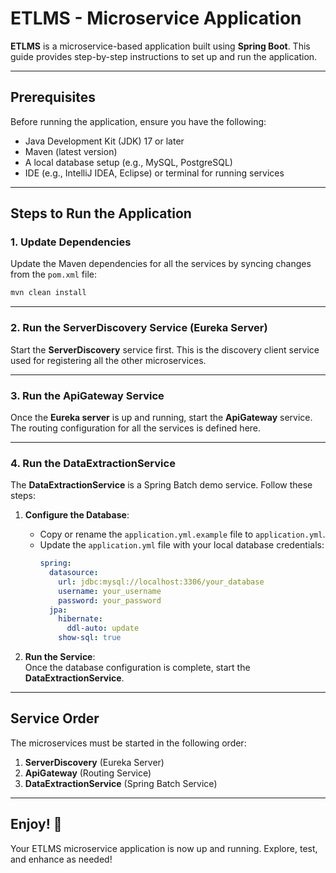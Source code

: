 # ETLMS - Microservice Application

**ETLMS** is a microservice-based application built using **Spring Boot**. This guide provides step-by-step instructions to set up and run the application.

---

## Prerequisites

Before running the application, ensure you have the following:
- Java Development Kit (JDK) 17 or later
- Maven (latest version)
- A local database setup (e.g., MySQL, PostgreSQL)
- IDE (e.g., IntelliJ IDEA, Eclipse) or terminal for running services

---

## Steps to Run the Application

### 1. Update Dependencies
Update the Maven dependencies for all the services by syncing changes from the `pom.xml` file:

```bash
mvn clean install
```

---

### 2. Run the **ServerDiscovery** Service (Eureka Server)
Start the **ServerDiscovery** service first. This is the discovery client service used for registering all the other microservices.

---

### 3. Run the **ApiGateway** Service
Once the **Eureka server** is up and running, start the **ApiGateway** service.  
The routing configuration for all the services is defined here.

---

### 4. Run the **DataExtractionService**
The **DataExtractionService** is a Spring Batch demo service. Follow these steps:

1. **Configure the Database**:
   - Copy or rename the `application.yml.example` file to `application.yml`.
   - Update the `application.yml` file with your local database credentials:
     ```yaml
     spring:
       datasource:
         url: jdbc:mysql://localhost:3306/your_database
         username: your_username
         password: your_password
       jpa:
         hibernate:
           ddl-auto: update
         show-sql: true
     ```

2. **Run the Service**:  
   Once the database configuration is complete, start the **DataExtractionService**.

---

## Service Order

The microservices must be started in the following order:

1. **ServerDiscovery** (Eureka Server)
2. **ApiGateway** (Routing Service)
3. **DataExtractionService** (Spring Batch Service)

---

## Enjoy! 🎉
Your ETLMS microservice application is now up and running. Explore, test, and enhance as needed!
